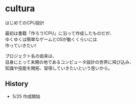 # cultura
 はじめてのCPU設計

 最初は書籍「作ろう!CPU」に沿って作成したものだが、  
 ゆくゆくは簡単なゲームとOSが動くくらいには  
 作っていきたい!
 
 プロジェクト名の由来は、  
 自身にとって未開の地であるコンピュータ設計の世界に飛び込み、  
 知識や技能を開拓、習得していきたいという思いから。
 
## History
- 5/25 作成開始

